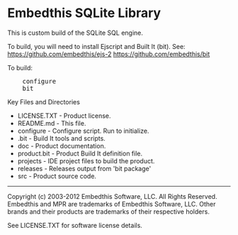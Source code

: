 Embedthis SQLite Library
======================

This is custom build of the SQLite SQL engine.

To build, you will need to install Ejscript and Built It (bit). See:
    https://github.com/embedthis/ejs-2
    https://github.com/embedthis/bit

To build:
<pre>
    configure
    bit
</pre>

Key Files and Directories

* LICENSE.TXT           - Product license.
* README.md             - This file.
* configure             - Configure script. Run to initialize.
* .bit                  - Build It tools and scripts.
* doc                   - Product documentation.
* product.bit           - Product Build It definition file.
* projects              - IDE project files to build the product.
* releases              - Releases output from 'bit package'
* src                   - Product source code.

--------------------------------------------------------------------------------
Copyright (c) 2003-2012 Embedthis Software, LLC. All Rights Reserved.
Embedthis and MPR are trademarks of Embedthis Software, LLC. Other 
brands and their products are trademarks of their respective holders.

See LICENSE.TXT for software license details.

